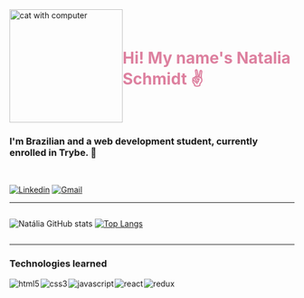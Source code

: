 <div style="display: flex; align-items: center;">
<img alt="cat with computer" src="https://i.ibb.co/GdyRwB3/20230408-085456-0001.png" height="200" width="200">
  
<h1 style="color:#dd809f">Hi! My name's Natalia Schmidt ✌️</h1>
</div>

### I'm Brazilian and a web development student, currently enrolled in Trybe. 🚀
<br>

[![Linkedin](https://img.shields.io/badge/LinkedIn-0077B5?style=for-the-badge&logo=linkedin&logoColor=white)](https://www.linkedin.com/in/nataliakschmidt/)
[![Gmail](https://img.shields.io/badge/Gmail-D14836?style=for-the-badge&logo=gmail&logoColor=white)](mailto:nataliak.schmidt@gmail.com)
<hr>
<div style="display: flex; align-items: center;">

![Natália GitHub stats](https://github-readme-stats.vercel.app/api?username=nataliaschmidt&show_icons=true&theme=dracula)
[![Top Langs](https://github-readme-stats.vercel.app/api/top-langs/?username=nataliaschmidt&layout=compact&theme=dracula)](https://github.com/anuraghazra/github-readme-stats)

</div>
<hr>
<h3>Technologies learned</h3>
<div style= "display: flex; gap: 2px;">
<img alt="html5" src="https://img.shields.io/badge/HTML5-E34F26?style=for-the-badge&logo=html5&logoColor=white"/>
<img alt="css3" src="https://img.shields.io/badge/CSS3-1572B6?style=for-the-badge&logo=css3&logoColor=white"/>
<img alt="javascript" src="https://img.shields.io/badge/JavaScript-F7DF1E?style=for-the-badge&logo=javascript&logoColor=black"/>
<img alt="react" src="https://img.shields.io/badge/React-20232A?style=for-the-badge&logo=react&logoColor=61DAFB"/>
<img alt="redux" src="https://img.shields.io/badge/Redux-593D88?style=for-the-badge&logo=redux&logoColor=white"/>
</div>
